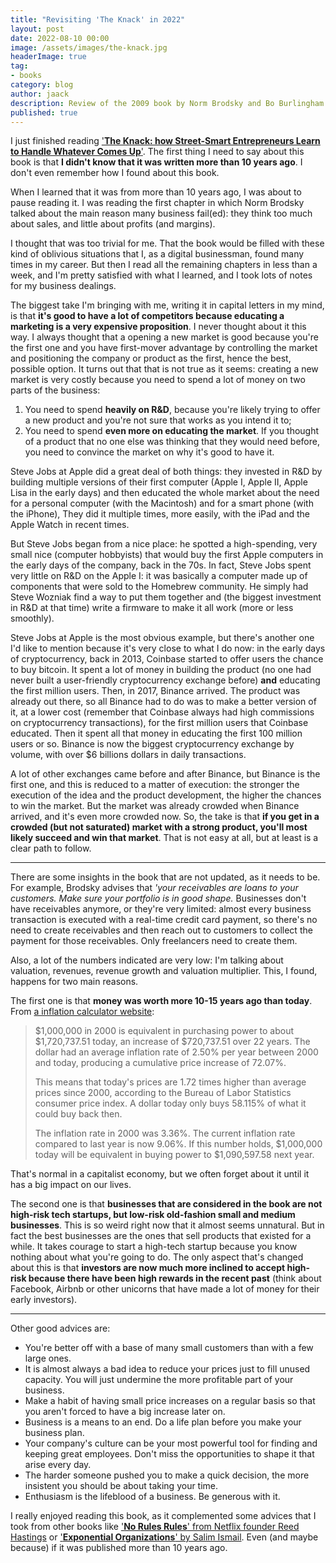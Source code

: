```yaml
---
title: "Revisiting 'The Knack' in 2022"
layout: post
date: 2022-08-10 00:00
image: /assets/images/the-knack.jpg
headerImage: true
tag:
- books
category: blog
author: jaack
description: Review of the 2009 book by Norm Brodsky and Bo Burlingham
published: true
---
```


I just finished reading ['**The Knack: how Street-Smart Entrepreneurs Learn to Handle Whatever Comes Up**'](https://amzn.to/3QvYD9Z).
The first thing I need to say about this book is that **I didn't know that it was written more than 10 years ago**. I don't even remember how I found about this book.

When I learned that it was from more than 10 years ago, I was about to pause reading it. I was reading the first chapter in which Norm Brodsky talked about the main reason many business fail(ed): they think too much about sales, and little about profits (and margins).

I thought that was too trivial for me. That the book would be filled with these kind of oblivious situations that I, as a digital businessman, found many times in my career. But then I read all the remaining chapters in less than a week, and I'm pretty satisfied with what I learned, and I took lots of notes for my business dealings.

The biggest take I'm bringing with me, writing it in capital letters in my mind, is that **it's good to have a lot of competitors because educating a marketing is a very expensive proposition**. I never thought about it this way. I always thought that a opening a new market is good because you're the first one and you have first-mover advantage by controlling the market and positioning the company or product as the first, hence the best, possible option. It turns out that that is not true as it seems: creating a new market is very costly because you need to spend a lot of money on two parts of the business:
1. You need to spend **heavily on R&D**, because you're likely trying to offer a new product and you're not sure that works as you intend it to;
2. You need to spend **even more on educating the market**. If you thought of a product that no one else was thinking that they would need before, you need to convince the market on why it's good to have it.

Steve Jobs at Apple did a great deal of both things: they invested in R&D by building multiple versions of their first computer (Apple I, Apple II, Apple Lisa in the early days) and then educated the whole market about the need for a personal computer (with the Macintosh) and for a smart phone (with the iPhone), They did it multiple times, more easily, with the iPad and the Apple Watch in recent times.

But Steve Jobs began from a nice place: he spotted a high-spending, very small nice (computer hobbyists) that would buy the first Apple computers in the early days of the company, back in the 70s. In fact, Steve Jobs spent very little on R&D on the Apple I: it was basically a computer made up of components that were sold to the Homebrew community. He simply had Steve Wozniak find a way to put them together and (the biggest investment in R&D at that time) write a firmware to make it all work (more or less smoothly).

Steve Jobs at Apple is the most obvious example, but there's another one I'd like to mention because it's very close to what I do now: in the early days of cryptocurrency, back in 2013, Coinbase started to offer users the chance to buy bitcoin. It spent a lot of money in building the product (no one had never built a user-friendly cryptocurrency exchange before) **and** educating the first million users. Then, in 2017, Binance arrived. The product was already out there, so all Binance had to do was to make a better version of it, at a lower cost (remember that Coinbase always had high commissions on cryptocurrency transactions), for the first million users that Coinbase educated. Then it spent all that money in educating the first 100 million users or so. Binance is now the biggest cryptocurrency exchange by volume, with over $6 billions dollars in daily transactions.

A lot of other exchanges came before and after Binance, but Binance is the first one, and this is reduced to a matter of execution: the stronger the execution of the idea and the product development, the higher the chances to win the market. But the market was already crowded when Binance arrived, and it's even more crowded now. So, the take is that **if you get in a crowded (but not saturated) market with a strong product, you'll most likely succeed and win that market**. That is not easy at all, but at least is a clear path to follow.

----

There are some insights in the book that are not updated, as it needs to be. For example, Brodsky advises that *'your receivables are loans to your customers. Make sure your portfolio is in good shape.* Businesses don't have receivables anymore, or they're very limited: almost every business transaction is executed with a real-time credit card payment, so there's no need to create receivables and then reach out to customers to collect the payment for those receivables. Only freelancers need to create them.

Also, a lot of the numbers indicated are very low: I'm talking about valuation, revenues, revenue growth and valuation multiplier. This, I found, happens for two main reasons.

The first one is that **money was worth more 10-15 years ago than today**. From [a inflation calculator website](https://www.in2013dollars.com/us/inflation/2000?amount=1000000#:~:text=Value%20of%20%241%2C000%2C000%20from%202000,cumulative%20price%20increase%20of%2072.07%25.):
<blockquote>

$1,000,000 in 2000 is equivalent in purchasing power to about $1,720,737.51 today, an increase of $720,737.51 over 22 years. The dollar had an average inflation rate of 2.50% per year between 2000 and today, producing a cumulative price increase of 72.07%.

This means that today's prices are 1.72 times higher than average prices since 2000, according to the Bureau of Labor Statistics consumer price index. A dollar today only buys 58.115% of what it could buy back then.

The inflation rate in 2000 was 3.36%. The current inflation rate compared to last year is now 9.06%. If this number holds, $1,000,000 today will be equivalent in buying power to $1,090,597.58 next year.
</blockquote>

That's normal in a capitalist economy, but we often forget about it until it has a big impact on our lives.

The second one is that **businesses that are considered in the book are not high-risk tech startups, but low-risk old-fashion small and medium businesses**. This is so weird right now that it almost seems unnatural. But in fact the best businesses are the ones that sell products that existed for a while. It takes courage to start a high-tech startup because you know nothing about what you're going to do. The only aspect that's changed about this is that **investors are now much more inclined to accept high-risk because there have been high rewards in the recent past** (think about Facebook, Airbnb or other unicorns that have made a lot of money for their early investors).

----

Other good advices are:
- You're better off with a base of many small customers than with a few large ones.
- It is almost always a bad idea to reduce your prices just to fill unused capacity. You will just undermine the more profitable part of your business.
- Make a habit of having small price increases on a regular basis so that you aren't forced to have a big increase later on.
- Business is a means to an end. Do a life plan before you make your business plan.
- Your company's culture can be your most powerful tool for finding and keeping great employees. Don't miss the opportunities to shape it that arise every day.
- The harder someone pushed you to make a quick decision, the more insistent you should be about taking your time.
- Enthusiasm is the lifeblood of a business. Be generous with it.

I really enjoyed reading this book, as it complemented some advices that I took from other books like ['**No Rules Rules**' from Netflix founder Reed Hastings](https://amzn.to/3dkl6Zt) or ['**Exponential Organizations**' by Salim Ismail](https://amzn.to/3SS7oNN). Even (and maybe because) if it was published more than 10 years ago.
